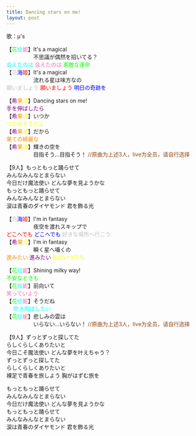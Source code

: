 ```yaml
---
title: Dancing stars on me!
layout: post
---
```

歌：μ's

<p>【<font color="lime">花</font><font color="cyan">绘</font><font color="hotpink">妮</font>】It's a magical<br />
　　　　　不思議が偶然を招いてる？<br />
<font color="cyan">会えたのは</font> <font color="hotpink">会えたのは</font> <font color="lime">素敵な運命</font><br />
【<font color="silver">鸟</font><font color="blue">海</font><font color="red">姬</font>】It's a magical<br />
　　　　　流れる星は味方なの<br />
<font color="silver">願いましょう</font> <font color="red">願いましょう</font> <font color="blue">明日の奇跡を</font></p>

<p>【<font color="purple">希</font><font color="darkorange">果</font><font color="yellow">凛</font>】Dancing stars on me!<br />
<font color="purple">手を伸ばしたら</font><br />
【<font color="purple">希</font><font color="darkorange">果</font><font color="yellow">凛</font>】いつか<br />
<font color="yellow">つかめそうだよ</font><br />
【<font color="purple">希</font><font color="darkorange">果</font><font color="yellow">凛</font>】だから<br />
<font color="darkorange">果ての綺麗な</font><br />
【<font color="purple">希</font><font color="darkorange">果</font><font color="yellow">凛</font>】輝きの空を<br />
　　　　　目指そう…目指そう！ <font color="saddlebrown">//原曲为上述3人，live为全员，请自行选择</font></p>

<p>【9人】もっともっと踊らせて<br />
みんなみんなとまらない<br />
今日だけ魔法使い どんな夢を見ようかな<br />
もっともっと踊らせて<br />
みんなみんなとまらない<br />
涙は青春のダイヤモンド 君を飾る光</p>

<p>【<font color="silver">鸟</font><font color="blue">海</font><font color="red">姬</font>】I'm in fantasy<br />
　　　　　夜空を渡れスキップで<br />
<font color="red">どこへでも</font> <font color="blue">どこへでも</font> <font color="silver">好きな場所へ行こう</font><br />
【<font color="purple">希</font><font color="darkorange">果</font><font color="yellow">凛</font>】I'm in fantasy<br />
　　　　　瞬く星へ囁くの<br />
<font color="darkorange">進みたい</font> <font color="purple">進みたい</font> <font color="yellow">私はいつでも</font></p>

<p>【<font color="lime">花</font><font color="cyan">绘</font><font color="hotpink">妮</font>】Shining milky way!<br />
<font color="lime">不安なときも</font><br />
【<font color="lime">花</font><font color="cyan">绘</font><font color="hotpink">妮</font>】前向いて<br />
<font color="hotpink">笑っていよう</font><br />
【<font color="lime">花</font><font color="cyan">绘</font><font color="hotpink">妮</font>】そうだね<br />　
<font color="cyan">吹き飛ばしたい</font><br />
【<font color="lime">花</font><font color="cyan">绘</font><font color="hotpink">妮</font>】悲しみの雲は<br />
　　　　　いらない…いらない！ <font color="saddlebrown">//原曲为上述3人，live为全员，请自行选择</font></p>

<p>【9人】ずっとずっと探してた<br />
らしくらしくありたいと<br />
今日こそ魔法使い どんな夢を叶えちゃう？<br />
ずっとずっと探してた<br />
らしくらしくありたいと<br />
裸足で青春を旅しよう 胸がはずむ旅を</p>

<p>もっともっと踊らせて<br />
みんなみんなとまらない<br />
今日だけ魔法使い どんな夢を見ようかな<br />
もっともっと踊らせて<br />
みんなみんなとまらない<br />
涙は青春のダイヤモンド 君を飾る光</p>